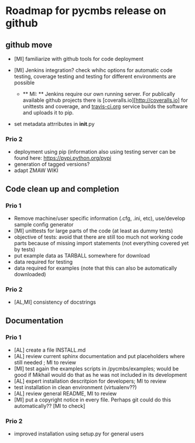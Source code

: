 Roadmap for pycmbs release on github
====================================

github move
-----------

* [MI] familiarize with github tools for code deployment
* [MI] Jenkins integration? check whihc options for automatic code testing,
  coverage testing and testing for different environments are possible
  * ** MI: ** Jenkins require our own running server. For publically available github projects
    there is [coveralls.io][http://coveralls.io] for unittests and coverage, 
    and [travis-ci.org](http://travis-ci.org) service builds the software and uploads it to pip.
  
* set metadata attrributes in __init__.py


### Prio 2

* deployment using pip (information also using testing server can be found
  here: https://pypi.python.org/pypi
* generation of tagged versions?
* adapt ZMAW WIKI

Code clean up and completion
----------------------------

### Prio 1

* Remove machine/user specific information (.cfg, .ini, etc), use/develop sample config generator
* [MI] unittests for large parts of the code (at least as dummy tests)
* objective of tests: avoid that there are still too much not working code
  parts because of missing import statements (not everything covered yet by tests)
* put example data as TARBALL somewhere for download
 * data required for testing
 * data required for examples (note that this can also be automatically
   downloaded)

### Prio 2

* [AL,MI] consistency of docstrings


Documentation
-------------

### Prio 1

* [AL] create a file INSTALL.md
* [AL] review current sphinx documentation and put placeholders where still needed
  ; MI to review
* [MI] test again the examples scripts in /pycmbs/examples; would be good if Mikhail
  would do that as he was not included in its development
* [AL] expert installation descritpion for developers; MI to review
* test installation in clean environment (virtualenv??)
* [AL] review general README, MI to review
* [MI] put a copyright notice in every file. Perhaps git could do this
  automatically?? [MI to check]

### Prio 2

* improved installation using setup.py for general users
